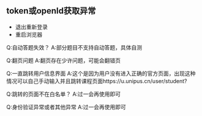 ## token或openId获取异常
- 退出重新登录
- 重启浏览器

Q:自动答题失效？
A:部分题目不支持自动答题，具体自测

Q:翻页问题
A:翻页存在少许问题，可能会翻错页

Q:一直跳转用户信息界面
A:这个是因为用户没有进入正确的官方页面，出现这种情况可以自己手动输入并且跳转课程页面https://u.unipus.cn/user/student?

Q:跳转的页面不在白名单？
A:过一会再使用即可

Q:身份验证异常或者其他异常
A:过一会再使用即可